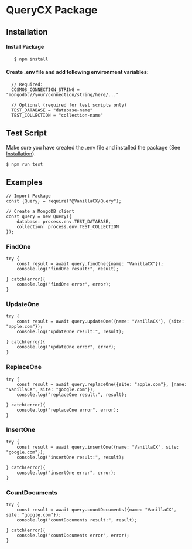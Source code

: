 # QueryCX Package
## Installation
#### Install Package
       $ npm install
#### Create .env file and add following environment variables:
      // Required:
      COSMOS_CONNECTION_STRING = "mongodb://your/connection/string/here/..."
  
      // Optional (required for test scripts only)
      TEST_DATABASE = "database-name"
      TEST_COLLECTION = "collection-name"

## Test Script
Make sure you have created the .env file and installed the package (See [Installation](#Installation)).

    $ npm run test
    
## Examples
    // Import Package
    const {Query} = require("@VanillaCX/Query");

    // Create a MongoDB client
    const query = new Query({
        database: process.env.TEST_DATABASE,
        collection: process.env.TEST_COLLECTION
    });
### FindOne
    try {
        const result = await query.findOne({name: "VanillaCX"});
        console.log("findOne result:", result);

    } catch(error){
        console.log("findOne error", error);
    }
### UpdateOne
    try {
        const result = await query.updateOne({name: "VanillaCX"}, {site: "apple.com"});
        console.log("updateOne result:", result);

    } catch(error){
        console.log("updateOne error", error);
    }
### ReplaceOne
    try {
        const result = await query.replaceOne({site: "apple.com"}, {name: "VanillaCX", site: "google.com"});
        console.log("replaceOne result:", result);

    } catch(error){
        console.log("replaceOne error", error);
    }
### InsertOne
    try {
        const result = await query.insertOne({name: "VanillaCX", site: "google.com"});
        console.log("insertOne result:", result);

    } catch(error){
        console.log("insertOne error", error);
    }
### CountDocuments
    try {
        const result = await query.countDocuments({name: "VanillaCX", site: "google.com"});
        console.log("countDocuments result:", result);

    } catch(error){
        console.log("countDocuments error", error);
    }